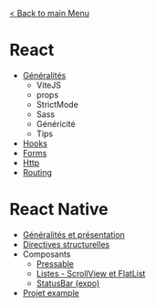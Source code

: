 [< Back to main Menu](https://github.com/gsoulie/Mobile-App-Development)    

# React

* [Généralités](https://github.com/gsoulie/react-resources/blob/master/react-generalites.md)    
  * ViteJS    
  * props    
  * StrictMode    
  * Sass    
  * Généricité    
  * Tips     
* [Hooks](https://github.com/gsoulie/react-resources/blob/master/react-hooks.md)    
* [Forms](https://github.com/gsoulie/react-resources/blob/master/react-forms.md)    
* [Http](https://github.com/gsoulie/react-resources/blob/master/react-http.md)     
* [Routing](https://github.com/gsoulie/react-resources/blob/master/react-routing.md)     

# React Native

* [Généralités et présentation](https://github.com/gsoulie/react-resources/blob/master/react-concept.md)       
* [Directives structurelles](https://github.com/gsoulie/react-resources/blob/master/react-directives.md)     
* Composants
  * [Pressable](https://github.com/gsoulie/react-resources/blob/master/react-native-pressable.md)     
  * [Listes - ScrollView et FlatList](https://github.com/gsoulie/react-resources/blob/master/react-native-list.md)      
  * [StatusBar (expo)](https://github.com/gsoulie/react-resources/blob/master/react-native-statusbar.md)    
* [Projet example](https://github.com/gsoulie/react-resources/tree/main/projects/firstApp)     
